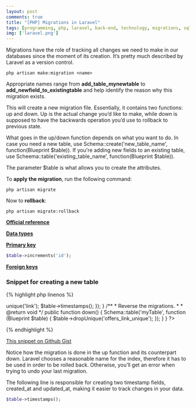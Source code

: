 ```yaml
---
layout: post
comments: true
title: "[PHP] Migrations in Laravel"
tags: [programming, php, laravel, back-end, technology, migrations, sql, databases]
img: ['laravel.png']
---
```


Migrations have the role of tracking all changes we need to make in our databases since the moment of its creation. It’s pretty much described by Laravel as a version control.

```
php artisan make:migration <name>
```

Appropriate names range from **add_table_mynewtable** to **add_newfield_to_existingtable** and help identify the reason why this migration exists.

This will create a new migration file. Essentially, it contains two functions: up and down. Up is the actual change you’d like to make, while down is supposed to have the backwards operation you’d use to rollback to previous state.

What goes in the up/down function depends on what you want to do. In case you need a new table, use Schema::create('new_table_name', function(Blueprint $table)). If you're adding new fields to an existing table, use Scheema::table('existing_table_name', function(Blueprint $table)).

The parameter $table is what allows you to create the attributes.

To **apply the migration**, run the following command:

```
php artisan migrate
```

Now to **rollback**:

```
php artisan migrate:rollback
```

**[Official reference](https://laravel.com/docs/5.5/migrations)**

**[Data types](https://laravel.com/docs/5.5/migrations#creating-columns)**

**[Primary key](https://laravel.com/docs/5.5/migrations#creating-indexes)**

```php
$table->increments('id');
```

**[Foreign keys](https://laravel.com/docs/5.5/migrations#foreign-key-constraints)**

### Snippet for creating a new table

{% highlight php linenos %}
<?php
use Illuminate\Database\Schema\Blueprint;
use Illuminate\Database\Migrations\Migration;
class AddConstraintMyTable extends Migration
{
    /**
     * Run the migrations.
     *
     * @return void
     */
    public function up()
    {
        Schema::create('myTable', function (Blueprint $table) {
           $table->unique('link');
           $table->timestamps();
        });
    }

    /**
     * Reverse the migrations.
     *
     * @return void
     */
    public function down()
    {
        Schema::table('myTable', function (Blueprint $table) {
            $table->dropUnique('offers_link_unique');
        });
    }
}
?>
{% endhighlight %}

[This snippet on Github Gist](https://gist.github.com/anazard/47b3af3f1fa3de6c5cbfbeffd16da990)

Notice how the migration is done in the up function and its counterpart down. Laravel chooses a reasonable name for the index, therefore it has to be used in order to be rolled back. Otherwise, you’ll get an error when trying to undo your last migration.

The following line is responsible for creating two timestamp fields, created_at and updated_at, making it easier to track changes in your data.

```php
$table->timestamps();
```